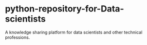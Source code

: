 # python-repository-for-Data-scientists
A knowledge sharing platform for data scientists and other technical professions.
